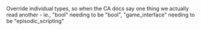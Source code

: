 Override individual types, so when the CA docs say one thing we actually read another - ie., "bool" needing to be "bool", "game_interface" needing to be "episodic_scripting"